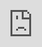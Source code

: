 ```yaml
---
layout: post
date:   2021-04-18
image: "/conflict_urbanism_sp2021/images/brustlein_imagetracethumbnail.png"
title:  "Anatomy of Oppression and Violence"
author: "Al-Tariq Shabazz, Camille Brustlein"
---
```


#### Investigating how elements within the built environment heighten police violence.
#### 38th St & Chicago Ave, Minneapolis, Minnestoa
#### The Murder of George Floyd



The built environment has been a constant character in the story of violence against black bodies here in the US. The idea of space and who has access to it, in what manner and at what times is at the center of this story as well. The most persistent space that African Americans have demanded to be a part of is the ideological landscape of American Democracy these ideological battles however, manifest themselves in the material world in spaces that have been perceived as the singular dominion of white people. Wherever we look the built environment is there. Often, we have seen the built environment used as a tool against the African-American and other marginalized communities. The two elements at play here are the built environment and the police. First the slave catcher, then the overseer, and finally the police officer, have always been charge with the responsibility of limiting the free movement of black people in America. They have been charged with protecting property and space and the result of this intense interaction is often death. The events surrounding the murder of George Floyd resemble many other murders of unarmed black men, boys, women and girls by the police. The setting is often similar and the perpetrator is constant. The story of George Floyd is not unique, however the response of the masses has caused the world to take a closer look at the relationship of the police and state violence against black people. We are well aware of the social and economic conditions that require the police to occupy communities of color and abuse its residents. But now we will explore what are the elements of the built environment that heighten the possibility of negative interaction between the police and people of color.


![time of death](/conflict_urbanism_sp2021/images/brustlein_imagetrace.png)


We contend that the spatial violence of defensive architecture, CPTED measures, along with historical racist land use controls such as racial covenants, and urban renewal projects such as highways, while not directly responsible for the death of George Floyd set the proverbial stage for his death.


We contend that the spatial violence of defensive architecture, CPTED measures, along with historical racist land use controls such as racial covenants, and urban renewal projects such as highways, while not directly responsible for the death of George Floyd set the proverbial stage for his death.


**George Floyd lived and died in a place that was sterile and hostile to members of his community.**


![time of death](/conflict_urbanism_sp2021/images/brustlein_racialcovenants.png)
*source*


text here


![time of death](/conflict_urbanism_sp2021/images/brustlein_censusblock-01.png)
*source*


The area where George Floyd was killed is a very diverse area of the city. The site is situated on the border of four neighborhoods within the Powderhorn community. Although these neighborhoods are in close proximity of each other they have very different median household incomes.


![time of death](/conflict_urbanism_sp2021/images/brustlein_policeactivity.png)
*source*


Here we see Police activity at the intersection of Chicago Ave and 38th St where George Floyd was murdered. Our graphic shows the hyper police activity at the site of the George Floyd incident in contrast to other parts of the community. In light of understanding how the built environment heightens law enforcement activity, it was predictable to find data that shows that there are far more incidents reported to police at this intersection than the surrounding area.


![time of death](/conflict_urbanism_sp2021/images/brustlein_cpted.png)
*source*


<div class="iframe-column"><iframe src="https://youtu.be/hcyJwVduC8I" style="position:absolute;top:0;left:0;width:100%;height:100%;" frameborder="0"></iframe></div>  


![time of death](/conflict_urbanism_sp2021/images/brustlein_keyplan.png)


text here


![time of death](/conflict_urbanism_sp2021/images/brustlein_site.png)


text here


![time of death](/conflict_urbanism_sp2021/images/brustlein_elements1.png)


text here


![time of death](/conflict_urbanism_sp2021/images/brustlein_elements2.png)


text here


![time of death](/conflict_urbanism_sp2021/images/brustlein_elements3.png)


text here


![time of death](/conflict_urbanism_sp2021/images/brustlein_elements4.png)


text here


*References*
